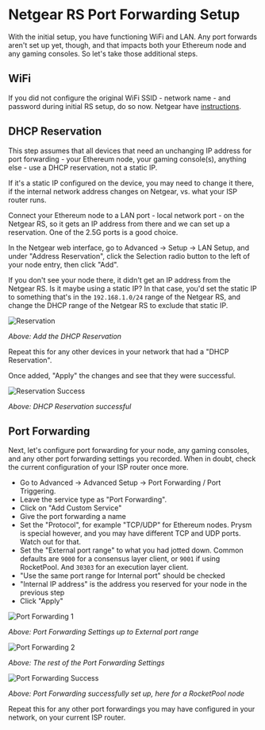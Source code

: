 # Netgear RS Port Forwarding Setup

With the initial setup, you have functioning WiFi and LAN. Any port forwards aren't set up yet, though, and
that impacts both your Ethereum node and any gaming consoles. So let's take those additional steps.

## WiFi

If you did not configure the original WiFi SSID - network name - and password during initial RS setup, do
so now. Netgear have [instructions](https://kb.netgear.com/23439/How-do-I-change-my-NETGEAR-router-s-WiFi-password-or-network-name-SSID).

## DHCP Reservation

This step assumes that all devices that need an unchanging IP address for port forwarding - your
Ethereum node, your gaming console(s), anything else - use a DHCP reservation, not a static IP.

If it's a static IP configured on the device, you may need to change it there, if the internal network
address changes on Netgear, vs. what your ISP router runs.

Connect your Ethereum node to a LAN port - local network port - on the Netgear RS, so it gets an
IP address from there and we can set up a reservation. One of the 2.5G ports is a good choice.

In the Netgear web interface, go to Advanced -> Setup -> LAN Setup, and under "Address Reservation",
click the Selection radio button to the left of your node entry, then click "Add".

If you don't see your node there, it didn't get an IP address from the Netgear RS. Is it maybe using
a static IP? In that case, you'd set the static IP to something that's in the `192.168.1.0/24` range
of the Netgear RS, and change the DHCP range of the Netgear RS to exclude that static IP.

![Reservation](/assets/img/router/dhcp-reservation.png)

*Above: Add the DHCP Reservation*

Repeat this for any other devices in your network that had a "DHCP Reservation".

Once added, "Apply" the changes and see that they were successful.

![Reservation Success](/assets/img/router/dhcp-reservation-success.png)

*Above: DHCP Reservation successful*

## Port Forwarding

Next, let's configure port forwarding for your node, any gaming consoles, and any other port
forwarding settings you recorded. When in doubt, check the current configuration of your
ISP router once more.

- Go to Advanced -> Advanced Setup -> Port Forwarding / Port Triggering.
- Leave the service type as "Port Forwarding".
- Click on "Add Custom Service"
- Give the port forwarding a name
- Set the "Protocol", for example "TCP/UDP" for Ethereum nodes. Prysm is special however,
and you may have different TCP and UDP ports. Watch out for that.
- Set the "External port range" to what you had jotted down. Common defaults are `9000`
for a consensus layer client, or `9001` if using RocketPool. And `30303` for an execution
layer client.
- "Use the same port range for Internal port" should be checked
- "Internal IP address" is the address you reserved for your node in the previous step
- Click "Apply"

![Port Forwarding 1](/assets/img/router/port-forwarding-1.png)

*Above: Port Forwarding Settings up to External port range*

![Port Forwarding 2](/assets/img/router/port-forwarding-2.png)

*Above: The rest of the Port Forwarding Settings*
 
![Port Forwarding Success](/assets/img/router/port-forwarding-success.png)

*Above: Port Forwarding successfully set up, here for a RocketPool node*

Repeat this for any other port forwardings you may have configured in your network,
on your current ISP router.
